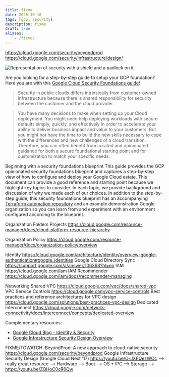 ```yaml
---
title: fixme
date: 2020-10-10
tags: [gcp, security]
description: fixme
draft: true
aliases:
    - /fixme/
---
```

https://cloud.google.com/security/beyondprod
https://cloud.google.com/security/infrastructure/design/

![Representation of security with a shield and a padlock on it.](https://storage.googleapis.com/gweb-cloudblog-publish/images/GCP_Security_kLUG9v5.max-2200x2200.jpg)

Are you looking for a step-by-step guide to setup your GCP foundation? Here you are with this [Google Cloud Security Foundations guide](https://services.google.com/fh/files/misc/google-cloud-security-foundations-guide.pdf)!

> Security in public clouds differs intrinsically from customer-owned infrastructure because there is shared responsibility for security between the customer and the cloud provider.

> You have many decisions to make when setting up your Cloud deployment. You might need help deploying workloads with secure defaults simply, quickly, and effectively in order to accelerate your ability to deliver business impact and value to your customers. But you might not have the time to build the new skills necessary to cope with the differences and new challenges of a cloud transition. Therefore, you can often benefit from curated and opinionated guidance for both a secure foundational starting point and for customization to match your specific needs.

Beginning with a security foundations blueprint
This guide provides the GCP opinionated security foundations blueprint and captures a step-by-step view of how to configure and deploy your Google Cloud estate. This document can provide a good reference and starting point because we highlight key topics to consider. In each topic, we provide background and discussion of why we made each of our choices. In addition to the step-by-step guide, this security foundations blueprint has an accompanying [Terraform automation repository](https://github.com/terraform-google-modules/terraform-example-foundation) and an example demonstration Google organization so you can learn from and experiment with an environment configured according to the blueprint.

Organization
Folders
Projects
https://cloud.google.com/resource-manager/docs/cloud-platform-resource-hierarchy

Organization Policy
https://cloud.google.com/resource-manager/docs/organization-policy/overview

Identity
https://cloud.google.com/architecture/identity/overview-google-authentication#google_identities
Google Cloud Directory Sync
https://support.google.com/a/answer/106368?hl=en
IAM
https://cloud.google.com/iam
IAM Recommender
https://cloud.google.com/iam/docs/recommender-managing

Networking
Shared VPC
https://cloud.google.com/vpc/docs/shared-vpc
VPC Service Controls
https://cloud.google.com/vpc-service-controls
Best practices and reference architectures for VPC design
https://cloud.google.com/solutions/best-practices-vpc-design
Dedicated Interconnect
https://cloud.google.com/network-connectivity/docs/interconnect/concepts/dedicated-overview

Complementary resources:
- [Google Cloud Blog - Identity & Security](https://cloud.google.com/blog/products/identity-security)
- [Google Infrastructure Security Design Overview](https://cloud.google.com/security/infrastructure/design)


FIXME/TOWATCH:
BeyondProd: A new approach to cloud-native security
https://cloud.google.com/security/beyondprod
Google Infrastructure Security Design (Google Cloud Next '17)
https://youtu.be/O-JXFQezWOc
--> really great resource
--> Hardware --> Boot --> OS + IPC --> Storage --> 
https://youtu.be/ZQHoC0cR6Qw